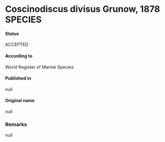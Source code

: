 Coscinodiscus divisus Grunow, 1878 SPECIES
=======

#### Status
ACCEPTED

#### According to
World Register of Marine Species

#### Published in
null

#### Original name
null

### Remarks
null